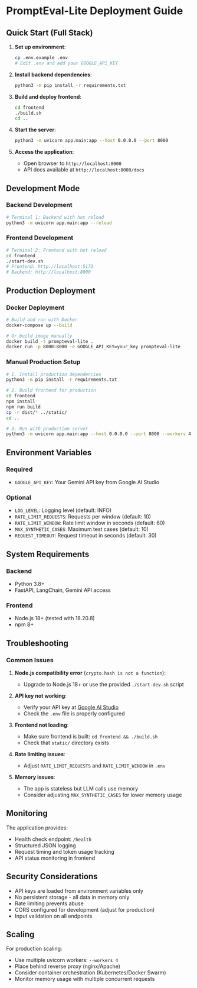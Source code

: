 # PromptEval-Lite Deployment Guide

## Quick Start (Full Stack)

1. **Set up environment**:
   ```bash
   cp .env.example .env
   # Edit .env and add your GOOGLE_API_KEY
   ```

2. **Install backend dependencies**:
   ```bash
   python3 -m pip install -r requirements.txt
   ```

3. **Build and deploy frontend**:
   ```bash
   cd frontend
   ./build.sh
   cd ..
   ```

4. **Start the server**:
   ```bash
   python3 -m uvicorn app.main:app --host 0.0.0.0 --port 8000
   ```

5. **Access the application**:
   - Open browser to `http://localhost:8000`
   - API docs available at `http://localhost:8000/docs`

## Development Mode

### Backend Development
```bash
# Terminal 1: Backend with hot reload
python3 -m uvicorn app.main:app --reload
```

### Frontend Development
```bash
# Terminal 2: Frontend with hot reload
cd frontend
./start-dev.sh
# Frontend: http://localhost:5173
# Backend: http://localhost:8000
```

## Production Deployment

### Docker Deployment
```bash
# Build and run with Docker
docker-compose up --build

# Or build image manually
docker build -t prompteval-lite .
docker run -p 8000:8000 -e GOOGLE_API_KEY=your_key prompteval-lite
```

### Manual Production Setup
```bash
# 1. Install production dependencies
python3 -m pip install -r requirements.txt

# 2. Build frontend for production
cd frontend
npm install
npm run build
cp -r dist/* ../static/
cd ..

# 3. Run with production server
python3 -m uvicorn app.main:app --host 0.0.0.0 --port 8000 --workers 4
```

## Environment Variables

### Required
- `GOOGLE_API_KEY`: Your Gemini API key from Google AI Studio

### Optional
- `LOG_LEVEL`: Logging level (default: INFO)
- `RATE_LIMIT_REQUESTS`: Requests per window (default: 10)
- `RATE_LIMIT_WINDOW`: Rate limit window in seconds (default: 60)
- `MAX_SYNTHETIC_CASES`: Maximum test cases (default: 10)
- `REQUEST_TIMEOUT`: Request timeout in seconds (default: 30)

## System Requirements

### Backend
- Python 3.8+
- FastAPI, LangChain, Gemini API access

### Frontend
- Node.js 18+ (tested with 18.20.8)
- npm 8+

## Troubleshooting

### Common Issues

1. **Node.js compatibility error** (`crypto.hash is not a function`):
   - Upgrade to Node.js 18+ or use the provided `./start-dev.sh` script

2. **API key not working**:
   - Verify your API key at [Google AI Studio](https://makersuite.google.com/app/apikey)
   - Check the `.env` file is properly configured

3. **Frontend not loading**:
   - Make sure frontend is built: `cd frontend && ./build.sh`
   - Check that `static/` directory exists

4. **Rate limiting issues**:
   - Adjust `RATE_LIMIT_REQUESTS` and `RATE_LIMIT_WINDOW` in `.env`

5. **Memory issues**:
   - The app is stateless but LLM calls use memory
   - Consider adjusting `MAX_SYNTHETIC_CASES` for lower memory usage

## Monitoring

The application provides:
- Health check endpoint: `/health`
- Structured JSON logging
- Request timing and token usage tracking
- API status monitoring in frontend

## Security Considerations

- API keys are loaded from environment variables only
- No persistent storage - all data in memory only
- Rate limiting prevents abuse
- CORS configured for development (adjust for production)
- Input validation on all endpoints

## Scaling

For production scaling:
- Use multiple uvicorn workers: `--workers 4`
- Place behind reverse proxy (nginx/Apache)
- Consider container orchestration (Kubernetes/Docker Swarm)
- Monitor memory usage with multiple concurrent requests